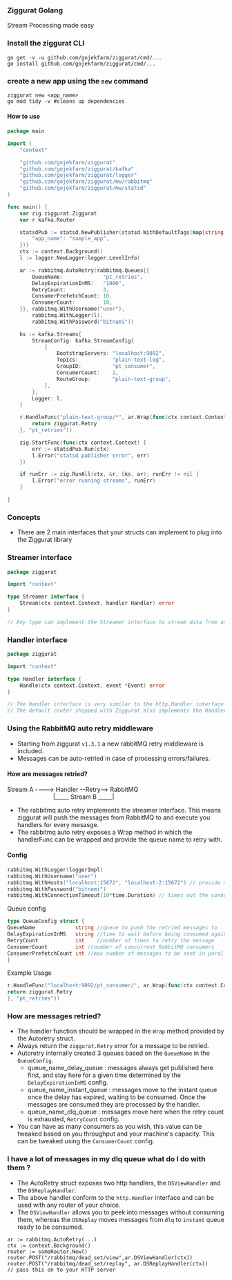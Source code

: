 ### Ziggurat Golang

Stream Processing made easy

### Install the ziggurat CLI

```shell script
go get -v -u github.com/gojekfarm/ziggurat/cmd/...
go install github.com/gojekfarm/ziggurat/cmd/...                                                                                                                                                     
```

### create a new app using the `new` command

```shell
ziggurat new <app_name>
go mod tidy -v #cleans up dependencies
```

#### How to use

```go
package main

import (
	"context"

	"github.com/gojekfarm/ziggurat"
	"github.com/gojekfarm/ziggurat/kafka"
	"github.com/gojekfarm/ziggurat/logger"
	"github.com/gojekfarm/ziggurat/mw/rabbitmq"
	"github.com/gojekfarm/ziggurat/mw/statsd"
)

func main() {
	var zig ziggurat.Ziggurat
	var r kafka.Router

	statsdPub := statsd.NewPublisher(statsd.WithDefaultTags(map[string]string{
		"app_name": "sample_app",
	}))
	ctx := context.Background()
	l := logger.NewLogger(logger.LevelInfo)

	ar := rabbitmq.AutoRetry(rabbitmq.Queues{{
		QueueName:             "pt_retries",
		DelayExpirationInMS:   "1000",
		RetryCount:            3,
		ConsumerPrefetchCount: 10,
		ConsumerCount:         10,
	}}, rabbitmq.WithUsername("user"),
		rabbitmq.WithLogger(l),
		rabbitmq.WithPassword("bitnami"))

	ks := kafka.Streams{
		StreamConfig: kafka.StreamConfig{
			{
				BootstrapServers: "localhost:9092",
				Topics:           "plain-text-log",
				GroupID:          "pt_consumer",
				ConsumerCount:    2,
				RouteGroup:       "plain-text-group",
			},
		},
		Logger: l,
	}

	r.HandleFunc("plain-text-group/*", ar.Wrap(func(ctx context.Context, event *ziggurat.Event) error {
		return ziggurat.Retry
	}, "pt_retries"))

	zig.StartFunc(func(ctx context.Context) {
		err := statsdPub.Run(ctx)
		l.Error("statsd publisher error", err)
	})

	if runErr := zig.RunAll(ctx, &r, &ks, ar); runErr != nil {
		l.Error("error running streams", runErr)
	}

}
```

### Concepts

- There are 2 main interfaces that your structs can implement to plug into the Ziggurat library

### Streamer interface

```go
package ziggurat

import "context"

type Streamer interface {
	Stream(ctx context.Context, handler Handler) error
}

// Any type can implement the Streamer interface to stream data from any source
```

### Handler interface

```go
package ziggurat

import "context"

type Handler interface {
	Handle(ctx context.Context, event *Event) error
}

// The Handler interface is very similar to the http.Handler interface
// The default router shipped with Ziggurat also implements the Handler interface
```

### Using the RabbitMQ auto retry middleware

- Starting from ziggurat `v1.3.1` a new rabbitMQ retry middleware is included.
- Messages can be auto-retried in case of processing errors/failures.

#### How are messages retried?

Stream A ----> Handler --Retry--> RabbitMQ <br>
&nbsp;&nbsp;&nbsp;&nbsp;&nbsp;&nbsp;&nbsp;&nbsp;&nbsp;&nbsp;&nbsp;&nbsp;&nbsp;&nbsp;&nbsp;&nbsp;&nbsp;&nbsp;&nbsp;&nbsp;&nbsp;&nbsp;&nbsp;&nbsp;&nbsp;&nbsp;&nbsp;|_____
Stream B _____|

- The rabbitmq auto retry implements the streamer interface. This means ziggurat will push the messages from RabbitMQ to
  and execute you handlers for every mesasge.
- The rabbitmq auto retry exposes a Wrap method in which the handlerFunc can be wrapped and provide the queue name to
  retry with.

#### Config

```go
rabbitmq.WithLogger(loggerImpl)
rabbitmq.WithUsername("user")
rabbitmq.WithHosts("localhost:15672", "localhost-2:15672") // provide multiple hosts to dial a cluster
rabbitmq.WithPassword("bitnami")
rabbitmq.WithConnectionTimeout(10*time.Duration) // times out the connection and returns an error
```

Queue config

```go
type QueueConfig struct {
QueueName             string //queue to push the retried messages to 
DelayExpirationInMS   string //time to wait before being consumed again 
RetryCount            int    //number of times to retry the message
ConsumerCount         int //number of concurrent RabbitMQ consumers
ConsumerPrefetchCount int //max number of messages to be sent in parallel to consumers
}
```

Example Usage

```go
r.HandleFunc("localhost:9092/pt_consumer/", ar.Wrap(func(ctx context.Context, event *ziggurat.Event) error {
return ziggurat.Retry
}, "pt_retries"))
```

### How are messages retried?

- The handler function should be wrapped in the `Wrap` method provided by the Autoretry struct.
- Always return the `ziggurat.Retry` error for a message to be retried.
- Autoretry internally created 3 queues based on the `QueueName` in the `QueueConfig`.
    - queue_name_delay_queue : messages always get published here first, and stay here for a given time determined by
      the `DelayExpirationInMS` config.
    - queue_name_instant_queue : messages move to the instant queue once the delay has expired, waiting to be consumed.
      Once the messages are consumed they are processed by the handler.
    - queue_name_dlq_queue : messages move here when the retry count is exhausted, `RetryCount` config.
- You can have as many consumers as you wish, this value can be tweaked based on you throughput and your machine's
  capacity. This can be tweaked using the `ConsumerCount` config.

### I have a lot of messages in my dlq queue what do I do with them ?

- The AutoRetry struct exposes two http handlers, the `DSViewHandler` and the `DSReplayHandler`.
- The above handler conform to the `http.Handler` interface and can be used with any router of your choice.
- The `DSViewHandler` allows you to peek into messages without consuming them, whereas the `DSReplay` moves messages
  from `dlq` to `instant` queue ready to be consumed.

```golang
ar := rabbitmq.AutoRetry(...)
ctx := context.Background()
router := someRouter.New()
router.POST("/rabbitmq/dead_set/view",ar.DSViewHandler(ctx))
router.POST("/rabbitmq/dead_set/replay", ar.DSReplayHandler(ctx))
// pass this on to your HTTP server
```
